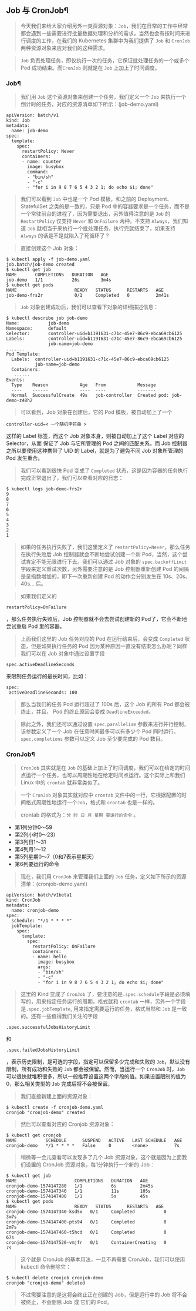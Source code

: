 ## Job 与 CronJob¶

> 今天我们来给大家介绍另外一类资源对象：`Job`，我们在日常的工作中经常都会遇到一些需要进行批量数据处理和分析的需求，当然也会有按时间来进行调度的工作，在我们的 Kubernetes 集群中为我们提供了 `Job` 和 `CronJob` 两种资源对象来应对我们的这种需求。

> `Job` 负责处理任务，即仅执行一次的任务，它保证批处理任务的一个或多个 Pod 成功结束。而`CronJob` 则就是在 `Job` 上加上了时间调度。

### Job¶

> 我们用 `Job` 这个资源对象来创建一个任务，我们定义一个 `Job` 来执行一个倒计时的任务，对应的资源清单如下所示：(job-demo.yaml)

```
apiVersion: batch/v1
kind: Job
metadata:
  name: job-demo
spec:
  template:
    spec:
      restartPolicy: Never
      containers:
      - name: counter
        image: busybox
        command:
        - "bin/sh"
        - "-c"
        - "for i in 9 8 7 6 5 4 3 2 1; do echo $i; done"
```

> 我们可以看到 `Job` 中也是一个 Pod 模板，和之前的 Deployment、StatefulSet 之类的是一致的，只是 Pod 中的容器要求是一个任务，而不是一个常驻前台的进程了，因为需要退出，另外值得注意的是 `Job` 的 `RestartPolicy` 仅支持 `Never` 和 `OnFailure` 两种，不支持 `Always`，我们知道 `Job` 就相当于来执行一个批处理任务，执行完就结束了，如果支持 `Always` 的话是不是就陷入了死循环了？

> 直接创建这个 Job 对象：

```
$ kubectl apply -f job-demo.yaml
job.batch/job-demo created
$ kubectl get job 
NAME       COMPLETIONS   DURATION   AGE
job-demo   1/1           26s        3m4s
$ kubectl get pods         
NAME                      READY   STATUS      RESTARTS   AGE
job-demo-frs2r            0/1     Completed   0          2m41s
```

> `Job` 对象创建成功后，我们可以查看下对象的详细描述信息：

```
$ kubectl describe job job-demo
Name:           job-demo
Namespace:      default
Selector:       controller-uid=b1191631-c71c-45e7-86c9-ebca69cb6125
Labels:         controller-uid=b1191631-c71c-45e7-86c9-ebca69cb6125
                job-name=job-demo
.......
Pod Template:
  Labels:  controller-uid=b1191631-c71c-45e7-86c9-ebca69cb6125
           job-name=job-demo
  Containers:
   ......
Events:
  Type    Reason            Age   From            Message
  ----    ------            ----  ----            -------
  Normal  SuccessfulCreate  49s   job-controller  Created pod: job-demo-z48h2
```

> 可以看到，Job 对象在创建后，它的 Pod 模板，被自动加上了一个 

```
controller-uid=< 一个随机字符串 >
```

 这样的 Label 标签，而这个 Job 对象本身，则被自动加上了这个 Label 对应的 Selector，从而 保证了 Job 与它所管理的 Pod 之间的匹配关系。而 Job 控制器之所以要使用这种携带了 UID 的 Label，就是为了避免不同 Job 对象所管理的 Pod 发生重合。

> 我们可以看到很快 Pod 变成了 `Completed` 状态，这是因为容器的任务执行完成正常退出了，我们可以查看对应的日志：

```
$ kubectl logs job-demo-frs2r
9
8
7
6
5
4
3
2
1
```

> 如果的任务执行失败了，我们这里定义了 `restartPolicy=Never`，那么任务在执行失败后 Job 控制器就会不断地尝试创建一个新 Pod，当然，这个尝试肯定不能无限进行下去。我们可以通过 Job 对象的 `spec.backoffLimit` 字段来定义重试次数，另外需要注意的是 Job 控制器重新创建 Pod 的间隔是呈指数增加的，即下一次重新创建 Pod 的动作会分别发生在 10s、20s、40s… 后。

> 如果我们定义的 

```
restartPolicy=OnFailure
```

，那么任务执行失败后，Job 控制器就不会去尝试创建新的 Pod了，它会不断地尝试重启 Pod 里的容器。

> 上面我们这里的 Job 任务对应的 Pod 在运行结束后，会变成 `Completed` 状态，但是如果执行任务的 Pod 因为某种原因一直没有结束怎么办呢？同样我们可以在 Job 对象中通过设置字段 

```
spec.activeDeadlineSeconds
```

 来限制任务运行的最长时间，比如：

```
spec:
 activeDeadlineSeconds: 100
```

> 那么当我们的任务 Pod 运行超过了 100s 后，这个 Job 的所有 Pod 都会被终止，并且， Pod 的终止原因会变成 `DeadlineExceeded`。

> 除此之外，我们还可以通过设置 `spec.parallelism` 参数来进行并行控制，该参数定义了一个 Job 在任意时间最多可以有多少个 Pod 同时运行。`spec.completions` 参数可以定义 Job 至少要完成的 Pod 数目。

### CronJob¶

> `CronJob` 其实就是在 `Job` 的基础上加上了时间调度，我们可以在给定的时间点运行一个任务，也可以周期性地在给定时间点运行。这个实际上和我们 Linux 中的 `crontab` 就非常类似了。

> 一个 `CronJob` 对象其实就对应中 `crontab` 文件中的一行，它根据配置的时间格式周期性地运行一个`Job`，格式和 `crontab` 也是一样的。

> crontab 的格式为：`分 时 日 月 星期 要运行的命令` 。

*   第1列分钟0～59
*   第2列小时0～23）
*   第3列日1～31
*   第4列月1～12
*   第5列星期0～7（0和7表示星期天）
*   第6列要运行的命令

> 现在，我们用 `CronJob` 来管理我们上面的 `Job` 任务，定义如下所示的资源清单：(cronjob-demo.yaml)

```
apiVersion: batch/v1beta1
kind: CronJob
metadata:
  name: cronjob-demo
spec:
  schedule: "*/1 * * * *"
  jobTemplate:
    spec:
      template:
        spec:
          restartPolicy: OnFailure
          containers:
          - name: hello
            image: busybox
            args:
            - "bin/sh"
            - "-c"
            - "for i in 9 8 7 6 5 4 3 2 1; do echo $i; done"
```

> 这里的 Kind 变成了 `CronJob` 了，要注意的是`.spec.schedule`字段是必须填写的，用来指定任务运行的周期，格式就和 `crontab` 一样，另外一个字段是`.spec.jobTemplate`, 用来指定需要运行的任务，格式当然和 `Job` 是一致的。还有一些值得我们关注的字段 

```
.spec.successfulJobsHistoryLimit
```

 和 

```
.spec.failedJobsHistoryLimit
```

，表示历史限制，是可选的字段，指定可以保留多少完成和失败的 `Job`，默认没有限制，所有成功和失败的 `Job` 都会被保留。然而，当运行一个 `CronJob` 时，`Job` 可以很快就堆积很多，所以一般推荐设置这两个字段的值。如果设置限制的值为 0，那么相关类型的 `Job` 完成后将不会被保留。

> 我们直接新建上面的资源对象：

```
$ kubectl create -f cronjob-demo.yaml
cronjob "cronjob-demo" created
```

> 然后可以查看对应的 Cronjob 资源对象：

```
$ kubectl get cronjob
NAME           SCHEDULE      SUSPEND   ACTIVE   LAST SCHEDULE   AGE
cronjob-demo   */1 * * * *   False     0        <none>          7s
```

> 稍微等一会儿查看可以发现多了几个 Job 资源对象，这个就是因为上面我们设置的 CronJob 资源对象，每1分钟执行一个新的 Job：

```
$ kubectl get job 
NAME                      COMPLETIONS   DURATION   AGE
cronjob-demo-1574147280   1/1           6s         2m45s
cronjob-demo-1574147340   1/1           11s        105s
cronjob-demo-1574147400   1/1           5s         45s
$ kubectl get pods
NAME                      READY   STATUS      RESTARTS   AGE
cronjob-demo-1574147340-ksd5x   0/1     Completed           0          3m7s
cronjob-demo-1574147400-pts94   0/1     Completed           0          2m7s
cronjob-demo-1574147460-t5hcd   0/1     Completed           0          67s
cronjob-demo-1574147520-vmjfr   0/1     ContainerCreating   0          7s
```

> 这个就是 CronJob 的基本用法，一旦不再需要 CronJob，我们可以使用 kubectl 命令删除它：

```
$ kubectl delete cronjob cronjob-demo
cronjob "cronjob-demo" deleted
```

> 不过需要注意的是这将会终止正在创建的 Job，但是运行中的 Job 将不会被终止，不会删除 Job 或 它们的 Pod。